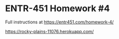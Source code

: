 # ENTR-451 Homework #4

Full instructions at https://entr451.com/homework-4/

https://rocky-plains-11076.herokuapp.com/